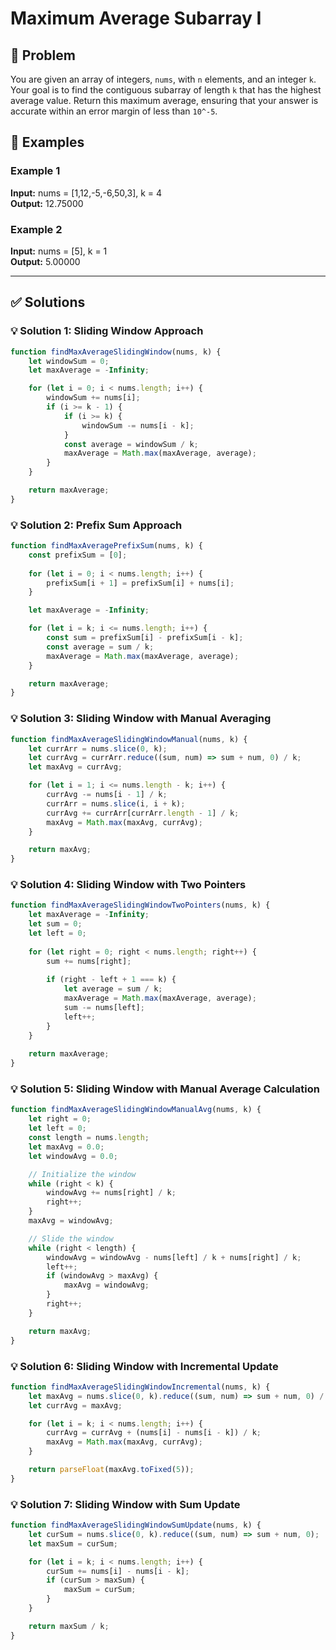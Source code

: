 # Maximum Average Subarray I

## 📝 Problem

You are given an array of integers, `nums`, with `n` elements, and an integer `k`. Your goal is to find the contiguous subarray of length `k` that has the highest average value. Return this maximum average, ensuring that your answer is accurate within an error margin of less than `10^-5`.


## 📌 Examples

### Example 1

**Input:** nums = [1,12,-5,-6,50,3], k = 4  
**Output:** 12.75000

### Example 2

**Input:** nums = [5], k = 1  
**Output:** 5.00000

---

## ✅ Solutions

### 💡 Solution 1: Sliding Window Approach

```javascript
function findMaxAverageSlidingWindow(nums, k) {
    let windowSum = 0;
    let maxAverage = -Infinity;

    for (let i = 0; i < nums.length; i++) {
        windowSum += nums[i];
        if (i >= k - 1) {
            if (i >= k) {
                windowSum -= nums[i - k];
            }
            const average = windowSum / k;
            maxAverage = Math.max(maxAverage, average);
        }
    }

    return maxAverage;
}
```

### 💡 Solution 2: Prefix Sum Approach

```javascript
function findMaxAveragePrefixSum(nums, k) {
    const prefixSum = [0];
    
    for (let i = 0; i < nums.length; i++) {
        prefixSum[i + 1] = prefixSum[i] + nums[i];
    }

    let maxAverage = -Infinity;

    for (let i = k; i <= nums.length; i++) {
        const sum = prefixSum[i] - prefixSum[i - k];
        const average = sum / k;
        maxAverage = Math.max(maxAverage, average);
    }

    return maxAverage;
}
```

### 💡 Solution 3: Sliding Window with Manual Averaging

```javascript
function findMaxAverageSlidingWindowManual(nums, k) {
    let currArr = nums.slice(0, k);
    let currAvg = currArr.reduce((sum, num) => sum + num, 0) / k;
    let maxAvg = currAvg;

    for (let i = 1; i <= nums.length - k; i++) {
        currAvg -= nums[i - 1] / k;
        currArr = nums.slice(i, i + k);
        currAvg += currArr[currArr.length - 1] / k;
        maxAvg = Math.max(maxAvg, currAvg);
    }

    return maxAvg;
}
```

### 💡 Solution 4: Sliding Window with Two Pointers

```javascript
function findMaxAverageSlidingWindowTwoPointers(nums, k) {
    let maxAverage = -Infinity;
    let sum = 0;
    let left = 0;
    
    for (let right = 0; right < nums.length; right++) {
        sum += nums[right];
        
        if (right - left + 1 === k) {
            let average = sum / k;
            maxAverage = Math.max(maxAverage, average);
            sum -= nums[left];
            left++;
        }
    }
    
    return maxAverage;
}
```

### 💡 Solution 5: Sliding Window with Manual Average Calculation

```javascript
function findMaxAverageSlidingWindowManualAvg(nums, k) {
    let right = 0;
    let left = 0;
    const length = nums.length;
    let maxAvg = 0.0;
    let windowAvg = 0.0;

    // Initialize the window
    while (right < k) {
        windowAvg += nums[right] / k;
        right++;
    }
    maxAvg = windowAvg;

    // Slide the window
    while (right < length) {
        windowAvg = windowAvg - nums[left] / k + nums[right] / k;
        left++;
        if (windowAvg > maxAvg) {
            maxAvg = windowAvg;
        }
        right++;
    }

    return maxAvg;
}
```

### 💡 Solution 6: Sliding Window with Incremental Update

```javascript
function findMaxAverageSlidingWindowIncremental(nums, k) {
    let maxAvg = nums.slice(0, k).reduce((sum, num) => sum + num, 0) / k;
    let currAvg = maxAvg;

    for (let i = k; i < nums.length; i++) {
        currAvg = currAvg + (nums[i] - nums[i - k]) / k;
        maxAvg = Math.max(maxAvg, currAvg);
    }

    return parseFloat(maxAvg.toFixed(5));
}
```

### 💡 Solution 7: Sliding Window with Sum Update

```javascript
function findMaxAverageSlidingWindowSumUpdate(nums, k) {
    let curSum = nums.slice(0, k).reduce((sum, num) => sum + num, 0);
    let maxSum = curSum;

    for (let i = k; i < nums.length; i++) {
        curSum += nums[i] - nums[i - k];
        if (curSum > maxSum) {
            maxSum = curSum;
        }
    }

    return maxSum / k;
}
```